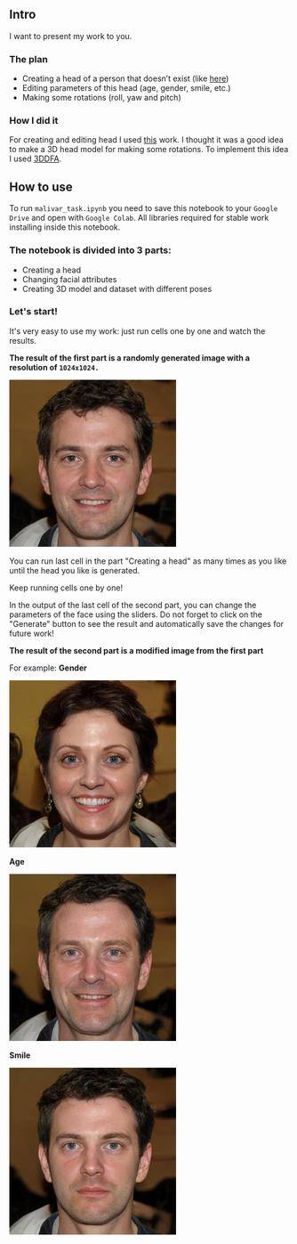 ## **Intro**
I want to present my work to you.

### **The plan**
- Creating a head of a person that doesn’t exist (like [here](https://thispersondoesnotexist.com))
- Editing parameters of this head (age, gender, smile, etc.)
- Making some rotations (roll, yaw and pitch)

### **How I did it**
For creating and editing head I used [this](https://github.com/AmarSaini/Epoching_StyleGan2_Setup) work.
I thought it was a good idea to make a 3D head model for making some rotations. To implement this idea I used [3DDFA](https://github.com/3D-Face/3DDFA_V2).

## **How to use**

To run `malivar_task.ipynb` you need to save this notebook to your `Google Drive` and open with `Google Colab`.
All libraries required for stable work installing inside this notebook.

### The notebook is divided into 3 parts:
- Creating a head
- Changing facial attributes
- Creating 3D model and dataset with different poses

### **Let's start!**
It's very easy to use my work: just run cells one by one and watch the results.

**The result of the first part is a randomly generated image with a resolution of `1024x1024.`**

![](https://github.com/MatthewRomanishin/malivar_task/blob/main/examples/first_face_300x300.png)

You can run last cell in the part "Creating a head" as many times as you like until the head you like is generated.

Keep running cells one by one!

In the output of the last cell of the second part, you can change the parameters of the face using the sliders. 
Do not forget to click on the "Generate" button to see the result and automatically save the changes for future work!

**The result of the second part is a modified image from the first part**

For example:
**Gender**

![](https://github.com/MatthewRomanishin/malivar_task/blob/main/examples/gender_300x300.png)

**Age**

![](https://github.com/MatthewRomanishin/malivar_task/blob/main/examples/age_300x300.png)

**Smile**

![](https://github.com/MatthewRomanishin/malivar_task/blob/main/examples/smile_300x300.png)







